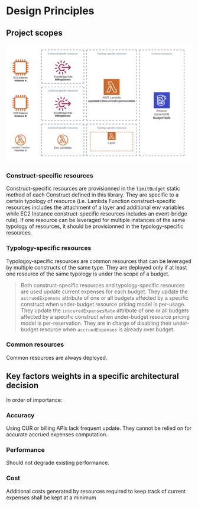# Design Principles

## Project scopes

![Architecture diagram showing scopes segregation](../images/resources.png)

### Construct-specific resources

Construct-specific resources are provisionned in the `limitBudget` static method of each Construct defined in this library. They are specific to a certain typology of resource (i.e. Lambda Function construct-specific resources includes the attachment of a layer and additional env variables while EC2 Instance construct-specific resources includes an event-bridge rule). If one resource can be leveraged for multiple instances of the same typology of resources, it should be provisionned in the typology-specific resources.

### Typology-specific resources

Typologoy-specific resources are common resources that can be leveraged by multiple constructs of the same type. They are deployed only if at least one resource of the same typology is under the scope of a budget.

> Both construct-specific resources and typology-specific resources are used update current expenses for each budget. They update the `accruedExpenses` attribute of one or all budgets affected by a specific construct when under-budget resource pricing model is per-usage. They update the `inccuredExpensesRate` attribute of one or all budgets affected by a specific construct when under-budget resource pricing model is per-reservation. They are in charge of disabling their under-budget resource when `accruedExpenses` is already over budget.

### Common resources

Common resources are always deployed.

## Key factors weights in a specific architectural decision

In order of importance:

### Accuracy

Using CUR or billing APIs lack frequent update. They cannot be relied on for accurate accrued expenses computation.

### Performance

Should not degrade existing performance.

### Cost

Additional costs generated by resources required to keep track of current expenses shall be kept at a minimum
